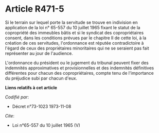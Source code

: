 # Article R471-5

Si le terrain sur lequel porte la servitude se trouve en indivision en application de la loi n° 65-557 du 10 juillet 1965
fixant le statut de la copropriété des immeubles bâtis et si le syndicat des copropriétaires consent, dans les conditions
prévues par le chapitre II de cette loi, à la création de ces servitudes, l'ordonnance est réputée contradictoire à l'égard
de ceux des propriétaires minoritaires qui ne se seraient pas fait représenter au jour de l'audience.

L'ordonnance du président ou le jugement du tribunal peuvent fixer des indemnités approximatives et provisionnelles et des
indemnités définitives différentes pour chacun des copropriétaires, compte tenu de l'importance du préjudice subi par chacun
d'eux.

**Liens relatifs à cet article**

_Codifié par_:

  - Décret n°73-1023 1973-11-08

_Cite_:

  - Loi n°65-557 du 10 juillet 1965 (V)
